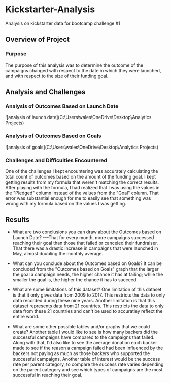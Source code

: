 # Kickstarter-Analysis
Analysis on kickstarter data for bootcamp challenge #1

## Overview of Project

### Purpose
The purpose of this analysis was to determine the outcome of the campaigns changed with respect to the date in which they were launched, and with respect to the size of their funding goal.

## Analysis and Challenges

### Analysis of Outcomes Based on Launch Date
![analysis of launch date](C:\Users\wales\OneDrive\Desktop\Analytics Projects)

### Analysis of Outcomes Based on Goals
![analysis of goals](C:\Users\wales\OneDrive\Desktop\Analytics Projects)

### Challenges and Difficulties Encountered
One of the challenges I kept encountering was accurately calculating the total count of outcomes based on the amount of the funding goal. I kept getting results from my formula that weren't matching the correct results. After playing with the formula, I had realized that I was using the values in the "Pledged" column instead of the values from the "Goal" column. That error was substantial enough for me to easily see that something was wrong with my formula based on the values I was getting. 

## Results
- What are two conclusions you can draw about the Outcomes based on Launch Date?
---That for every month, more campaigns successed reaching their goal than those that failed or canceled their fundraiser. 
That there was a drastic increase in campaigns that were launched in May, almost doubling the monthly average. 

- What can you conclude about the Outcomes based on Goals?
It can be concluded from the "Outcomes based on Goals" graph that the larger the goal a campaign needs, the higher chance it has at failing; while the smaller the goal is, the higher the chance it has to succeed.

- What are some limitations of this dataset?
One limitation of this dataset is that it only gives data from 2009 to 2017. This restricts the data to only data recorded during these nine years. 
Another limitation is that this dataset represents data from 21 countries. This restricts the data to only data from these 21 countries and can't be used to accuratley reflect the entire world.

- What are some other possible tables and/or graphs that we could create?
Another table I would like to see is how many backers did the successful campaigns have compared to the campaigns that failed. 
Along with that, I'd also like to see the average donation each backer made to see if the reason a campaign failed had been influenced by the backers not paying as much as those backers who supported the successful campaigns. 
Another table of interest would be the success rate per parent category, to compare the success rate varies depending on the parent category and see which types of campaigns are the most successful in reaching their goal.
